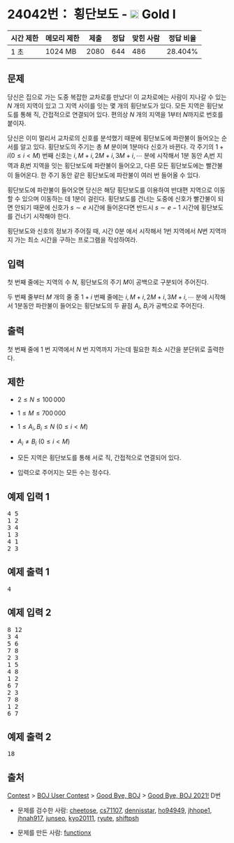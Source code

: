 # 24042번： 횡단보도 - <img src="https://static.solved.ac/tier_small/15.svg" style="height:20px" /> Gold I



| 시간 제한 | 메모리 제한 | 제출 | 정답 | 맞힌 사람 | 정답 비율 |
| --- | --- | --- | --- | --- | --- |
| 1 초 | 1024 MB | 2080 | 644 | 486 | 28.404% |
## 문제

당신은 집으로 가는 도중 복잡한 교차로를 만났다! 이 교차로에는 사람이 지나갈 수 있는 $N$ 개의 지역이 있고 그 지역 사이를 잇는 몇 개의 횡단보도가 있다. 모든 지역은 횡단보도를 통해 직, 간접적으로 연결되어 있다. 편의상 $N$ 개의 지역을 $1$부터 $N$까지로 번호를 붙이자.



당신은 이미 멀리서 교차로의 신호를 분석했기 때문에 횡단보도에 파란불이 들어오는 순서를 알고 있다. 횡단보도의 주기는 총 $M$ 분이며 $1$분마다 신호가 바뀐다. 각 주기의 $1+i (0 \le i < M)$ 번째 신호는 $i, M+i, 2M+i, 3M+i, \cdots$ 분에 시작해서 $1$분 동안 $A_i$번 지역과 $B_i$번 지역을 잇는 횡단보도에 파란불이 들어오고, 다른 모든 횡단보도에는 빨간불이 들어온다. 한 주기 동안 같은 횡단보도에 파란불이 여러 번 들어올 수 있다.

횡단보도에 파란불이 들어오면 당신은 해당 횡단보도를 이용하여 반대편 지역으로 이동할 수 있으며 이동하는 데 $1$분이 걸린다. 횡단보도를 건너는 도중에 신호가 빨간불이 되면 안되기 때문에 신호가 $s \sim e$ 시간에 들어온다면 반드시 $s \sim e-1$ 시간에 횡단보도를 건너기 시작해야 한다.

횡단보도와 신호의 정보가 주어질 때, 시간 $0$분 에서 시작해서 $1$번 지역에서 $N$번 지역까지 가는 최소 시간을 구하는 프로그램을 작성하여라.

## 입력

첫 번째 줄에는 지역의 수 $N$, 횡단보도의 주기 $M$이 공백으로 구분되어 주어진다.

두 번째 줄부터 $M$ 개의 줄 중 $1+i$ 번째 줄에는 $i, M+i, 2M+i, 3M+i, \cdots$ 분에 시작해서 $1$분동안 파란불이 들어오는 횡단보도의 두 끝점 $A_i$, $B_i$가 공백으로 주어진다.

## 출력

첫 번째 줄에 $1$ 번 지역에서 $N$ 번 지역까지 가는데 필요한 최소 시간을 분단위로 출력한다.

## 제한

- $2 \leq N \leq 100\,000$

- $1 \leq M \leq 700\,000$

- $1 \leq A_i, B_i \leq N$ $(0 \le i < M)$

- $A_i \ne B_i$ $(0 \le i < M)$

- 모든 지역은 횡단보도를 통해 서로 직, 간접적으로 연결되어 있다.

- 입력으로 주어지는 모든 수는 정수다.

## 예제 입력 1

<pre>4 5
1 2
3 4
1 3
4 1
2 3
</pre>
## 예제 출력 1

<pre>4
</pre>
## 예제 입력 2

<pre>8 12
3 4
5 6
7 8
2 3
1 5
4 8
1 2
6 7
2 3
7 8
1 2
6 7
</pre>
## 예제 출력 2

<pre>18
</pre>
## 출처

[Contest](/category/45) > [BOJ User Contest](/category/984) > [Good Bye, BOJ](/category/469) > [Good Bye, BOJ 2021!](/category/detail/2957) D번

- 문제를 검수한 사람: [cheetose](/user/cheetose), [cs71107](/user/cs71107), [dennisstar](/user/dennisstar), [ho94949](/user/ho94949), [jhhope1](/user/jhhope1), [jhnah917](/user/jhnah917), [junseo](/user/junseo), [kyo20111](/user/kyo20111), [ryute](/user/ryute), [shiftpsh](/user/shiftpsh)

- 문제를 만든 사람: [functionx](/user/functionx)